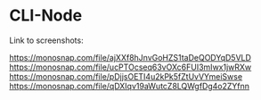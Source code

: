 # CLI-Node

Link to screenshots:

https://monosnap.com/file/ajXXf8hJnvGoHZS1taDeQODYqD5VLD
https://monosnap.com/file/ucPTOcseq63vOXc6FUI3mIwx1jwRXw
https://monosnap.com/file/pDjjsOETI4u2kPk5fZtUvVYmeiSwse
https://monosnap.com/file/qDXIqv19aWutcZ8LQWgfDg4o2ZYfnn
